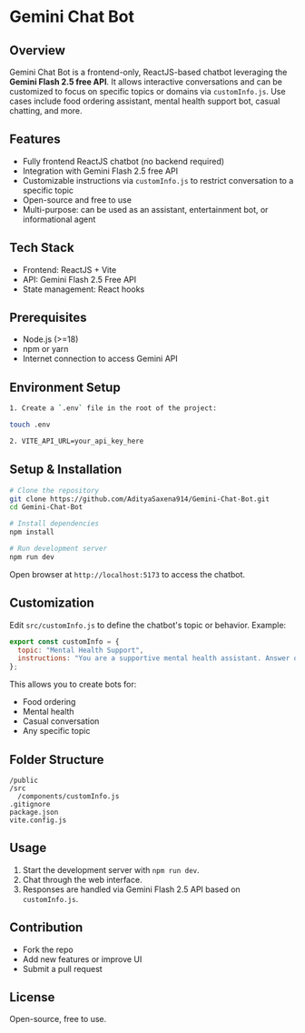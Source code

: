 # Gemini Chat Bot

## Overview
Gemini Chat Bot is a frontend-only, ReactJS-based chatbot leveraging the **Gemini Flash 2.5 free API**. It allows interactive conversations and can be customized to focus on specific topics or domains via `customInfo.js`. Use cases include food ordering assistant, mental health support bot, casual chatting, and more.

## Features
- Fully frontend ReactJS chatbot (no backend required)
- Integration with Gemini Flash 2.5 free API
- Customizable instructions via `customInfo.js` to restrict conversation to a specific topic
- Open-source and free to use
- Multi-purpose: can be used as an assistant, entertainment bot, or informational agent

## Tech Stack
- Frontend: ReactJS + Vite
- API: Gemini Flash 2.5 Free API
- State management: React hooks

## Prerequisites
- Node.js (>=18)
- npm or yarn
- Internet connection to access Gemini API
## Environment Setup
```bash
1. Create a `.env` file in the root of the project:

touch .env
```
```bash
2. VITE_API_URL=your_api_key_here
```
## Setup & Installation

```bash
# Clone the repository
git clone https://github.com/AdityaSaxena914/Gemini-Chat-Bot.git
cd Gemini-Chat-Bot

# Install dependencies
npm install

# Run development server
npm run dev
````

Open browser at `http://localhost:5173` to access the chatbot.

## Customization

Edit `src/customInfo.js` to define the chatbot's topic or behavior. Example:

```js
export const customInfo = {
  topic: "Mental Health Support",
  instructions: "You are a supportive mental health assistant. Answer only within this domain."
};
```

This allows you to create bots for:

* Food ordering
* Mental health
* Casual conversation
* Any specific topic

## Folder Structure

```
/public
/src
  /components/customInfo.js
.gitignore
package.json
vite.config.js
```

## Usage

1. Start the development server with `npm run dev`.
2. Chat through the web interface.
3. Responses are handled via Gemini Flash 2.5 API based on `customInfo.js`.

## Contribution

* Fork the repo
* Add new features or improve UI
* Submit a pull request

## License

Open-source, free to use.
